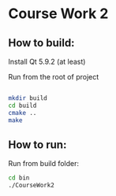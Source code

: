 # Course Work 2

## How to build:

Install Qt 5.9.2 (at least)

Run from the root of project

```bash

mkdir build  
cd build  
cmake ..
make  

```

## How to run:

Run from build folder:

```bash
cd bin  
./CourseWork2
```
